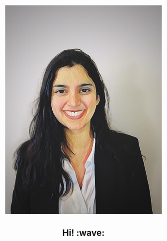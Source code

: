 ### [![Shreya's Header](https://raw.githubusercontent.com/shreyagokhe/shreyagokhe/images/img.jpg "Header")](https://some-url.dev/)

<h1 align='center'> Hi! :wave:</h1>
<!--
**shreyagokhe/shreyagokhe** is a ✨ _special_ ✨ repository because its `README.md` (this file) appears on your GitHub profile.
<p align='center'>
<a href="https://twitter.com/ShreyaGokhe"><img height="30" src="https://github.com/WaylonWalker/WaylonWalker/blob/main/icon/twitter.png?raw=true"></a>&nbsp;&nbsp;
<a href="https://instagram.com/shreyeahhh"><img height="30" src="https://github.com/WaylonWalker/WaylonWalker/blob/main/icon/instagram.jpg?raw=true"></a>&nbsp;&nbsp;
<a href="https://www.linkedin.com/in/waylonwalker/"><img height="30" src="https://github.com/WaylonWalker/WaylonWalker/blob/main/icon/linkedin.png?raw=true"></a>
</p>

![Shreya's Github Stats](https://github-readme-stats.vercel.app/api?username=shreyagokhe&show_icons=true&theme=radical)
